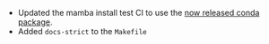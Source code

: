 - Updated the mamba install test CI to use the [now released conda package](https://anaconda.org/conda-forge/input4mips-validation).
- Added `docs-strict` to the `Makefile`
